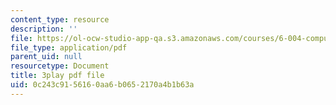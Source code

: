 ```yaml
---
content_type: resource
description: ''
file: https://ol-ocw-studio-app-qa.s3.amazonaws.com/courses/6-004-computation-structures-spring-2017/0c243c9156160aa6b0652170a4b1b63a_OaT9zGXjAmQ.pdf
file_type: application/pdf
parent_uid: null
resourcetype: Document
title: 3play pdf file
uid: 0c243c91-5616-0aa6-b065-2170a4b1b63a
---
```

